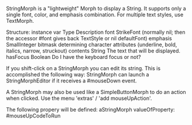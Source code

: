 StringMorph is a "lightweight" Morph to display a String. It supports only a single font, color, and emphasis combination. For multiple text styles, use TextMorph.Structure:instance var    	Type              Description font 			StrikeFont 		(normally nil; then the accessor #font gives back TextStyle 				or nil			defaultFont) emphasis 		SmallInteger	bitmask determining character attributes (underline, bold, 								italics, narrow, struckout) contents 		String 			The text that will be displayed. hasFocus 		Boolean 		Do I have the keyboard focus or not? If you shift-click on a StringMorph you can edit its string. This is accomplished the following way: StringMorph can launch a StringMorphEditor if it receives a #mouseDown event.A StringMorph may also be used like a SimpleButtonMorph to do an action when clicked. Use the menu 'extras' / 'add mouseUpAction'.The following propery will be defined:aStringMorph valueOfProperty: #mouseUpCodeToRun